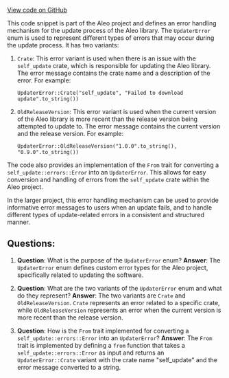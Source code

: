 [View code on GitHub](https://github.com/AleoHQ/aleo/cli/errors.rs)

This code snippet is part of the Aleo project and defines an error handling mechanism for the update process of the Aleo library. The `UpdaterError` enum is used to represent different types of errors that may occur during the update process. It has two variants:

1. `Crate`: This error variant is used when there is an issue with the `self_update` crate, which is responsible for updating the Aleo library. The error message contains the crate name and a description of the error. For example:

   ```
   UpdaterError::Crate("self_update", "Failed to download update".to_string())
   ```

2. `OldReleaseVersion`: This error variant is used when the current version of the Aleo library is more recent than the release version being attempted to update to. The error message contains the current version and the release version. For example:

   ```
   UpdaterError::OldReleaseVersion("1.0.0".to_string(), "0.9.0".to_string())
   ```

The code also provides an implementation of the `From` trait for converting a `self_update::errors::Error` into an `UpdaterError`. This allows for easy conversion and handling of errors from the `self_update` crate within the Aleo project.

In the larger project, this error handling mechanism can be used to provide informative error messages to users when an update fails, and to handle different types of update-related errors in a consistent and structured manner.
## Questions: 
 1. **Question**: What is the purpose of the `UpdaterError` enum?
   **Answer**: The `UpdaterError` enum defines custom error types for the Aleo project, specifically related to updating the software.

2. **Question**: What are the two variants of the `UpdaterError` enum and what do they represent?
   **Answer**: The two variants are `Crate` and `OldReleaseVersion`. `Crate` represents an error related to a specific crate, while `OldReleaseVersion` represents an error when the current version is more recent than the release version.

3. **Question**: How is the `From` trait implemented for converting a `self_update::errors::Error` into an `UpdaterError`?
   **Answer**: The `From` trait is implemented by defining a `from` function that takes a `self_update::errors::Error` as input and returns an `UpdaterError::Crate` variant with the crate name "self_update" and the error message converted to a string.